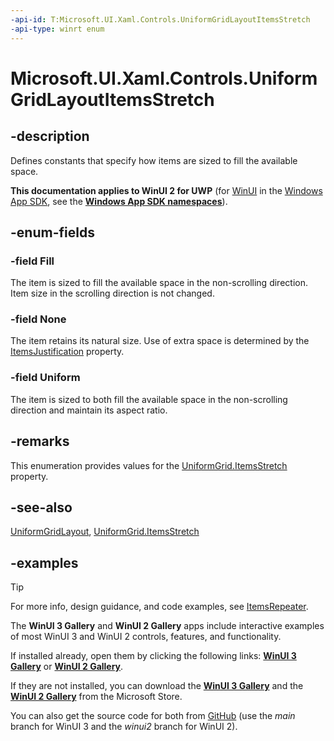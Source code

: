 ```yaml
---
-api-id: T:Microsoft.UI.Xaml.Controls.UniformGridLayoutItemsStretch
-api-type: winrt enum
---
```


# Microsoft.UI.Xaml.Controls.UniformGridLayoutItemsStretch

<!--
public enum UniformGridLayoutItemsStretch
-->

## -description

Defines constants that specify how items are sized to fill the available space.

**This documentation applies to WinUI 2 for UWP** (for [WinUI](/windows/apps/winui/winui3/) in the [Windows App SDK](/windows/apps/windows-app-sdk/), see the **[Windows App SDK namespaces](/windows/windows-app-sdk/api/winrt/)**).

## -enum-fields

### -field Fill

The item is sized to fill the available space in the non-scrolling direction. Item size in the scrolling direction is not changed.

### -field None

The item retains its natural size. Use of extra space is determined by the [ItemsJustification](uniformgridlayout_itemsjustification.md) property.

### -field Uniform

The item is sized to both fill the available space in the non-scrolling direction and maintain its aspect ratio.

## -remarks

This enumeration provides values for the [UniformGrid.ItemsStretch](uniformgridlayout_itemsstretch.md) property.

## -see-also

[UniformGridLayout](uniformgridlayout.md), [UniformGrid.ItemsStretch](uniformgridlayout_itemsstretch.md)

## -examples

> [!TIP]
> For more info, design guidance, and code examples, see [ItemsRepeater](/windows/apps/design/controls/items-repeater).
>
> The **WinUI 3 Gallery** and **WinUI 2 Gallery** apps include interactive examples of most WinUI 3 and WinUI 2 controls, features, and functionality.
>
> If installed already, open them by clicking the following links: [**WinUI 3 Gallery**](winui3gallery:/item/ItemsRepeater) or [**WinUI 2 Gallery**](winui2gallery:/item/ItemsRepeater).
>
> If they are not installed, you can download the [**WinUI 3 Gallery**](https://www.microsoft.com/store/productId/9P3JFPWWDZRC) and the [**WinUI 2 Gallery**](https://www.microsoft.com/store/productId/9MSVH128X2ZT) from the Microsoft Store.
>
> You can also get the source code for both from [GitHub](https://github.com/Microsoft/WinUI-Gallery) (use the *main* branch for WinUI 3 and the *winui2* branch for WinUI 2).


